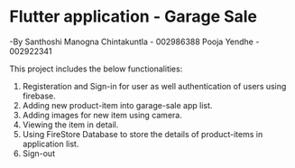# Flutter application - Garage Sale
-By 
Santhoshi Manogna Chintakuntla - 002986388 
Pooja Yendhe - 002922341 

This project includes the below functionalities:
1. Registeration and Sign-in for user as well authentication of users using firebase.
2. Adding new product-item into garage-sale app list.
3. Adding images for new item using camera.
4. Viewing the item in detail.
5. Using FireStore Database to store the details of product-items in application list.
6. Sign-out 



